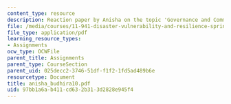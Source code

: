 ```yaml
---
content_type: resource
description: Reaction paper by Anisha on the topic 'Governance and Community Resilience'.
file: /media/courses/11-941-disaster-vulnerability-and-resilience-spring-2005/97bb1a6ab411cd632b313d2828e945f4_anisha_budhira10.pdf
file_type: application/pdf
learning_resource_types:
- Assignments
ocw_type: OCWFile
parent_title: Assignments
parent_type: CourseSection
parent_uid: 025decc2-3746-51df-f1f2-1fd5ad489b6e
resourcetype: Document
title: anisha_budhira10.pdf
uid: 97bb1a6a-b411-cd63-2b31-3d2828e945f4
---
```

